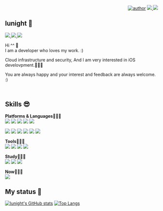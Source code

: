 <div align=right>
  <a href="https://github.com/LunightLab">
		<img alt="author" src= "https://img.shields.io/badge/author-lunight-blue?style=glat-square" target="_blank"></a>
	</a>
  <a href="https://github.com/lunightlab" target="_blank"><img src="https://hits.seeyoufarm.com/api/count/incr/badge.svg?url=https%3A%2F%2Fgithub.com%2FLunightLab&count_bg=%2379C83D&title_bg=%23555555&icon=&icon_color=%23E7E7E7&title=hits&edge_flat=false"/>
  </a>  
  <a href="https://github.com/lunightlab" target="_blank"><img src="https://img.shields.io/github/followers/lunightlab?label=Flow&style=social"/>
  </a>  
</div>

## **lunight** 💬 
<a href="https://twitter.com/lunightXOXO" target="_blank"><img src="https://img.shields.io/badge/lunight-%231DA1F2?style=flat-square&logo=twitter&logoColor=white"/>
</a>
<a href="https://www.linkedin.com/in/%EA%B2%BD%EC%8B%9D-%EA%B9%80-069760b4/" target="_blank"><img src="https://img.shields.io/badge/LinkedIn-%230A66C2?style=flat-square&logo=LinkedIn&logoColor=white"/>
</a>
<a href="https://mail.google.com/" target="_blank"><img src="https://img.shields.io/badge/lunightdev%40gmail.com-%23EA4335?style=flat-square&logo=Gmail&logoColor=white"/>
</a>
  
Hi ^^ 🌟  
I am a developer who loves my work. :)

Cloud infrastructure and security, And I am very interested in iOS develovpment.🧑🏻‍💻

You are always happy and your interest and feedback are always welcome. :)  

<br>

## Skills 😎
  <!-- <a href="[연결할 링크]" target="_blank"><img src="https://img.shields.io/badge/[쓰고 싶은 텍스트]-[컬러 코드]?style=flat-square&logo=[브랜드 이름]&logoColor=white"/></a>
-->
  **Platforms & Languages🧑🏻‍💻**  
<a href="https://developer.apple.com/kr/" target="_blank"><img src="https://img.shields.io/badge/Apple-black?style=flat-square&logo=Apple&logoColor=white"/></a>
<a href="https://developer.apple.com/kr/" target="_blank"><img src="https://img.shields.io/badge/iOS-inactive?style=flat-square&logo=Apple&logoColor=white"/></a>
<a href="https://developer.apple.com/kr/" target="_blank"><img src="https://img.shields.io/badge/MacOS-lightgrey?style=flat-square&logo=Apple&logoColor=white"/></a>
<a href="https://developer.apple.com/kr/" target="_blank"><img src="https://img.shields.io/badge/Objectiv--C-lightgrey?style=flat-square&logo=Apple&logoColor=white"/></a>
<a href="https://forums.swift.org/" target="_blank"><img src="https://img.shields.io/badge/swift-orange?style=flat-square&logo=Swift&logoColor=white"/></a>  


<a href="https://github.com/lunightlab" target="_blank"><img src="https://img.shields.io/badge/aws-%23232F3E?style=flat-square&logo=Amazon&logoColor=white"/></a>
<a href="https://github.com/lunightlab" target="_blank"><img src="https://img.shields.io/badge/Docker-%232496ED?style=flat-square&logo=Docker&logoColor=white"/></a>
<a href="https://github.com/lunightlab" target="_blank"><img src="https://img.shields.io/badge/Kubernetes-%23326CE5?style=flat-square&logo=Kubernetes&logoColor=white"/></a>
<a href="https://github.com/lunightlab" target="_blank"><img src="https://img.shields.io/badge/Linux-%23FCC624?style=flat-square&logo=linux&logoColor=black"/></a>
<a href="https://github.com/lunightlab" target="_blank"><img src="https://img.shields.io/badge/CentOS-%23262577?style=flat-square&logo=CentOS&logoColor=white"/></a>
<a href="https://github.com/lunightlab" target="_blank"><img src="https://img.shields.io/badge/Fedora-%23294172?style=flat-square&logo=Fedora&logoColor=white"/></a>  

  **Tools🧑🏻‍💻**  
<a href="https://github.com/lunightlab" target="_blank"><img src="https://img.shields.io/badge/Git-%23F05032?style=flat-square&logo=Git&logoColor=white"/></a>
<a href="https://github.com/lunightlab" target="_blank"><img src="https://img.shields.io/badge/GitHub-%23181717?style=flat-square&logo=GitHub&logoColor=white"/></a>
<a href="https://github.com/lunightlab" target="_blank"><img src="https://img.shields.io/badge/GitLab-%23FCA121?style=flat-square&logo=GitLab&logoColor=white"/></a>
<a href="https://github.com/lunightlab" target="_blank"><img src="https://img.shields.io/badge/SVN-%23809CC9?style=flat-square&logo=Subversion&logoColor=white"/></a>  

**Study🧑🏻‍💻**  
<a href="https://github.com/lunightlab" target="_blank"><img src="https://img.shields.io/badge/ReactiveX-%23B7178C?style=flat-square&logo=ReactiveX&logoColor=white"/></a>
<a href="https://github.com/lunightlab" target="_blank"><img src="https://img.shields.io/badge/Realm-%2339477F?style=flat-square&logo=Realm&logoColor=white"/></a>
<a href="https://github.com/lunightlab" target="_blank"><img src="https://img.shields.io/badge/Firebase-%23FFCA28?style=flat-square&logo=Firebase&logoColor=black"/></a>  

**Now🧑🏻‍💻**  
<a href="https://github.com/lunightlab" target="_blank"><img src="https://img.shields.io/badge/swift-orange?style=flat-square&logo=Swift&logoColor=white"/></a>   

## My status 🥱
[![lunight's GitHub stats](https://github-readme-stats.vercel.app/api?username=lunightlab&theme=dark&hide_border=true&icon_color=FFFFFF&show_icons=true)](https://github.com/lunight/) 
[![Top Langs](https://github-readme-stats.vercel.app/api/top-langs/?username=lunightlab&layout=compact&langs_count=8&theme=dark&hide_border=true)](https://github.com/anuraghazra/github-readme-stats) 
